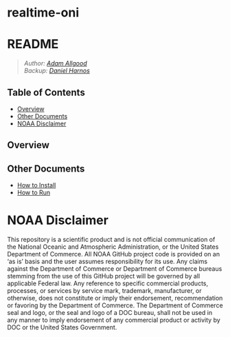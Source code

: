 # realtime-oni

README
===============

> *Author: [Adam Allgood](mailto:adam.allgood@noaa.gov)*  
> *Backup: [Daniel Harnos](mailto:daniel.harnos@noaa.gov)*

Table of Contents
-----------------

- [Overview](#overview)
- [Other Documents](#other-documents)
- [NOAA Disclaimer](#noaa-disclaimer)

Overview
---------------

Other Documents
---------------

- [How to Install](docs/HOW-TO-INSTALL.md)
- [How to Run](docs/HOW-TO-RUN.md)

NOAA Disclaimer
===============

This repository is a scientific product and is not official communication of the National Oceanic and Atmospheric Administration, or the United States Department of Commerce. All NOAA GitHub project code is provided on an ‘as is’ basis and the user assumes responsibility for its use. Any claims against the Department of Commerce or Department of Commerce bureaus stemming from the use of this GitHub project will be governed by all applicable Federal law. Any reference to specific commercial products, processes, or services by service mark, trademark, manufacturer, or otherwise, does not constitute or imply their endorsement, recommendation or favoring by the Department of Commerce. The Department of Commerce seal and logo, or the seal and logo of a DOC bureau, shall not be used in any manner to imply endorsement of any commercial product or activity by DOC or the United States Government.

